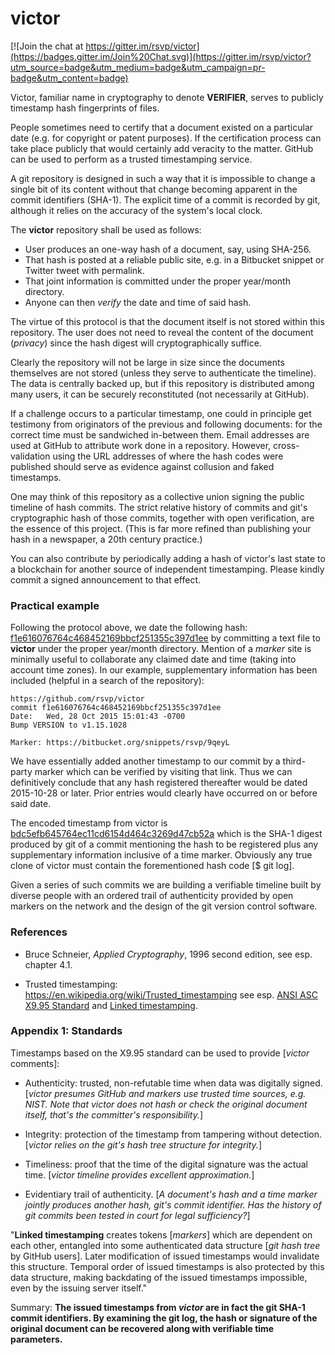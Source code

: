 # victor

[![Join the chat at https://gitter.im/rsvp/victor](https://badges.gitter.im/Join%20Chat.svg)](https://gitter.im/rsvp/victor?utm_source=badge&utm_medium=badge&utm_campaign=pr-badge&utm_content=badge)

Victor, familiar name in cryptography to denote **VERIFIER**, 
serves to publicly timestamp hash fingerprints of files. 

People sometimes need to certify that a document existed on a 
particular date (e.g. for copyright or patent purposes). 
If the certification process can take place publicly 
that would certainly add veracity to the matter. 
GitHub can be used to perform as a trusted timestamping service. 

A git repository is designed in such a way that it is 
impossible to change a single bit of its content without 
that change becoming apparent in the commit identifiers 
(SHA-1). The explicit time of a commit is recorded by git, 
although it relies on the accuracy of the system's local clock. 

The **victor** repository shall be used as follows:

- User produces an one-way hash of a document, say, using SHA-256.
- That hash is posted at a reliable public site, 
  e.g. in a Bitbucket snippet or Twitter tweet with permalink.
- That joint information is committed under the proper year/month directory.
- Anyone can then *verify* the date and time of said hash. 

The virtue of this protocol is that the document itself 
is not stored within this repository. The user does not 
need to reveal the content of the document (*privacy*) 
since the hash digest will cryptographically suffice. 

Clearly the repository will not be large in size 
since the documents themselves are not stored 
(unless they serve to authenticate the timeline). 
The data is centrally backed up, but if this repository is 
distributed among many users, it can be securely reconstituted 
(not necessarily at GitHub). 

If a challenge occurs to a particular timestamp, one could 
in principle get testimony from originators of the previous and 
following documents: for the correct time must be sandwiched 
in-between them. Email addresses are used at GitHub to attribute 
work done in a repository. However, cross-validation 
using the URL addresses of where the hash codes were published 
should serve as evidence against collusion and faked timestamps. 

One may think of this repository as a collective union 
signing the public timeline of hash commits. 
The strict relative history of commits and git's cryptographic 
hash of those commits, together with open verification, 
are the essence of this project.
(This is far more refined than publishing your hash 
in a newspaper, a 20th century practice.)  

You can also contribute by periodically adding a hash of 
victor's last state to a blockchain for another source of 
independent timestamping. 
Please kindly commit a signed announcement to that effect. 


### Practical example

Following the protocol above, we date the following hash: 
[f1e616076764c468452169bbcf251355c397d1ee](https://github.com/rsvp/victor/blob/master/2015/10/2015-10-28-marker.txt) 
by committing a text file to **victor** under 
the proper year/month directory. 
Mention of a *marker* site is minimally useful to collaborate 
any claimed date and time (taking into account time zones). 
In our example, supplementary information has been included 
(helpful in a search of the repository): 

```
https://github.com/rsvp/victor
commit f1e616076764c468452169bbcf251355c397d1ee
Date:   Wed, 28 Oct 2015 15:01:43 -0700
Bump VERSION to v1.15.1028

Marker: https://bitbucket.org/snippets/rsvp/9qeyL
```

We have essentially added another timestamp to our commit by a 
third-party marker which can be verified by visiting that link. 
Thus we can definitively conclude that any hash registered thereafter 
would be dated 2015-10-28 or later. 
Prior entries would clearly have occurred on or before said date. 

The encoded timestamp from victor is 
[bdc5efb645764ec11cd6154d464c3269d47cb52a](https://github.com/rsvp/victor/commit/bdc5efb645764ec11cd6154d464c3269d47cb52a) 
which is the SHA-1 digest produced by git of a commit 
mentioning the hash to be registered plus any supplementary 
information inclusive of a time marker. 
Obviously any true clone of victor must contain 
the forementioned hash code [$ git log]. 

Given a series of such commits we are building a verifiable 
timeline built by diverse people with an ordered trail of 
authenticity provided by open markers on the network and 
the design of the git version control software. 


### References

- Bruce Schneier, *Applied Cryptography*, 1996 second edition, see esp. chapter 4.1.

- Trusted timestamping: https://en.wikipedia.org/wiki/Trusted_timestamping 
  see esp. [ANSI ASC X9.95 Standard](https://en.wikipedia.org/wiki/ANSI_ASC_X9.95_Standard) 
  and [Linked timestamping](https://en.wikipedia.org/wiki/Linked_timestamping). 


### Appendix 1: Standards

Timestamps based on the X9.95 standard can be used to provide [*victor* comments]:

- Authenticity: trusted, non-refutable time when data was digitally signed. 
  [*victor presumes GitHub and markers use trusted time sources, e.g. NIST. 
  Note that victor does not hash or check the original document itself, 
  that's the committer's responsibility.*] 

- Integrity: protection of the timestamp from tampering without detection. 
  [*victor relies on the git's hash tree structure for integrity.*]

- Timeliness: proof that the time of the digital signature was the actual time. 
  [*victor timeline provides excellent approximation.*] 

- Evidentiary trail of authenticity. 
  [*A document's hash and a time marker jointly produces another hash, 
  git's commit identifier. Has the history of git commits been tested 
  in court for legal sufficiency?*] 

"**Linked timestamping** creates tokens [*markers*] 
which are dependent on each other, entangled into some 
authenticated data structure [*git hash tree* by GitHub users]. 
Later modification of issued timestamps would invalidate this structure. 
Temporal order of issued timestamps is also protected by this data structure, 
making backdating of the issued timestamps impossible, 
even by the issuing server itself." 

Summary: **The issued timestamps from *victor* are in fact the 
git SHA-1 commit identifiers. By examining the git log, 
the hash or signature of the original document can be recovered 
along with verifiable time parameters.**

